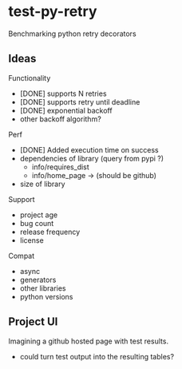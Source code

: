 # test-py-retry
Benchmarking python retry decorators

Ideas
------
Functionality
- [DONE] supports N retries
- [DONE] supports retry until deadline
- [DONE] exponential backoff
- other backoff algorithm?

Perf
- [DONE] Added execution time on success
- dependencies of library  (query from pypi ?)
  - info/requires_dist
  - info/home_page -> (should be github)
- size of library

Support
  - project age
  - bug count
  - release frequency
- license

Compat
- async
- generators
- other libraries
- python versions

Project UI
-----------
Imagining a github hosted page with test results.
- could turn test output into the resulting tables?
